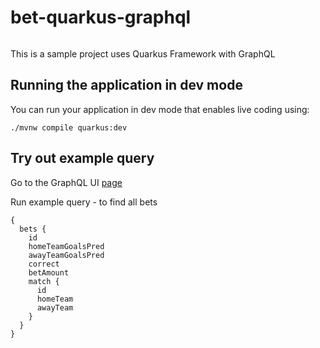 # bet-quarkus-graphql
[![<PiotrMichalowski96>](https://circleci.com/gh/PiotrMichalowski96/bet-quarkus-graphql.svg?style=svg)](https://circleci.com/gh/PiotrMichalowski96/bet-quarkus-graphql)

This is a sample project uses Quarkus Framework with GraphQL

## Running the application in dev mode

You can run your application in dev mode that enables live coding using:
```shell script
./mvnw compile quarkus:dev
```
## Try out example query
Go to the GraphQL UI [page](http://localhost:8080/q/graphql-ui)

Run example query - to find all bets
```shell script
{
  bets {
    id
    homeTeamGoalsPred
    awayTeamGoalsPred
    correct
    betAmount
    match {
      id
      homeTeam
      awayTeam
    }
  }
}
```
